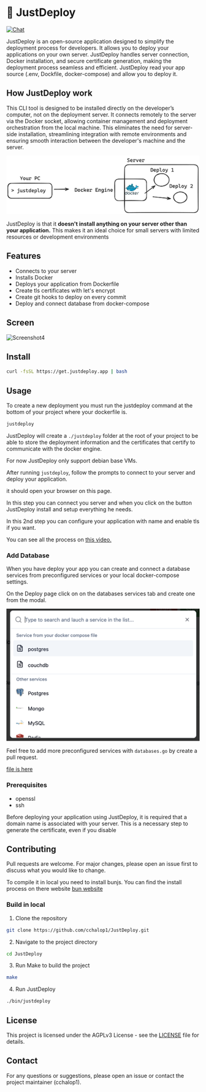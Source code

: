 # 🛵 JustDeploy

[![Chat](https://img.shields.io/badge/chat-on%20discord-7289da.svg?sanitize=true)](https://discord.gg/nrTCzpRF)

JustDeploy is an open-source application designed to simplify the deployment process for developers. It allows you to deploy your applications on your own server. JustDeploy handles server connection, Docker installation, and secure certificate generation, making the deployment process seamless and efficient. JustDeploy read your app source (.env, Dockfile, docker-compose) and allow you to deploy it.

## How JustDeploy work

This CLI tool is designed to be installed directly on the developer’s computer, not on the deployment server. It connects remotely to the server via the Docker socket, allowing container management and deployment orchestration from the local machine. This eliminates the need for server-side installation, streamlining integration with remote environments and ensuring smooth interaction between the developer's machine and the server.

![Schema image](./images/JustDeploySchema.png)

JustDeploy is that it **doesn't install anything on your server other than your application.** This makes it an ideal choice for small servers with limited resources or development environments

## Features

- Connects to your server
- Installs Docker
- Deploys your application from Dockerfile
- Create tls certificates with let's encrypt
- Create git hooks to deploy on every commit
- Deploy and connect database from docker-compose

## Screen

![Screenshot4](https://raw.githubusercontent.com/cchalop1/JustDeploy/main/images/Screen1.png)

## Install

```bash
curl -fsSL https://get.justdeploy.app | bash
```

## Usage

To create a new deployment you must run the justdeploy command at the bottom of your project where your dockerfile is.

```bash
justdeploy
```

JustDeploy will create a `./justdeploy` folder at the root of your project to be able to store the deployment information and the certificates that certify to communicate with the docker engine.

For now JustDeploy only support debian base VMs.

After running `justdeploy`, follow the prompts to connect to your server and deploy your application.

it should open your browser on this page.

In this step you can connect you server and when you click on the button JustDeploy install and setup everything he needs.

In this 2nd step you can configure your application with name and enable tls if you want.

You can see all the process on [this video.](https://youtu.be/u2nQGLpXTxM)

### Add Database

When you have deploy your app you can create and connect a database services from preconfigured services or your local docker-compose settings.

On the Deploy page click on on the databases services tab and create one from the modal.

![ModalCreateService](https://raw.githubusercontent.com/cchalop1/JustDeploy/main/images/ScreenCreateServices.png)

Feel free to add more preconfigured services with `databases.go` by create a pull request.

[file is here](https://github.com/cchalop1/JustDeploy/blob/main/internal/adapter/database/database.go)

### Prerequisites

- openssl
- ssh

Before deploying your application using JustDeploy, it is required that a domain name is associated with your server. This is a necessary step to generate the certificate, even if you disable

## Contributing

Pull requests are welcome. For major changes, please open an issue first to discuss what you would like to change.

To compile it in local you need to install bunjs. You can find the install process on there website [bun website](https://bun.sh)

### Build in local

1. Clone the repository

```bash
git clone https://github.com/cchalop1/JustDeploy.git
```

2. Navigate to the project directory

```bash
cd JustDeploy
```

3. Run Make to build the project

```bash
make
```

4. Run JustDeploy

```bash
./bin/justdeploy
```

## License

This project is licensed under the AGPLv3 License - see the [LICENSE](LICENSE) file for details.

## Contact

For any questions or suggestions, please open an issue or contact the project maintainer (cchalop1).

<!--


## TODO

- [ ] socket
<!-- - [ ] update status with -->

<!-- - [ ] Usage graph on the sucess deploy page
- [ ] From github Url -->
